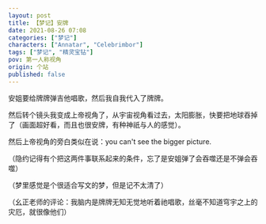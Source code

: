 ```yaml
---
layout: post
title: 【梦记】安牌
date: 2021-08-26 07:08
categories: ["梦记"]
characters: ["Annatar", "Celebrimbor"]
tags: ["梦记", "精灵宝钻"]
pov: 第一人称视角
origin: 个站
published: false
---
```


安姐要给牌牌弹吉他唱歌，然后我自我代入了牌牌。

然后转个镜头我变成上帝视角了，从宇宙视角看过去，太阳膨胀，快要把地球吞掉了（画面超好看，而且也很安牌，有种神祇与人的感觉）。

然后上帝视角的旁白类似在说：you can't see the bigger picture.

（隐约记得有个把这两件事联系起来的条件，忘了是安姐弹了会吞噬还是不弹会吞噬）

（梦里感觉是个很适合写文的梦，但是记不太清了）

（幺正老师的评论：我脑内是牌牌无知无觉地听着祂唱歌，丝毫不知道穹宇之上的灾厄，就很像他们）

